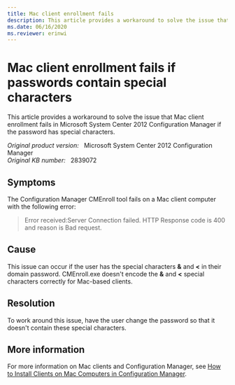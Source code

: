 ```yaml
---
title: Mac client enrollment fails
description: This article provides a workaround to solve the issue that Configuration Manager CMEnroll tool fails on a Mac client computer.
ms.date: 06/16/2020
ms.reviewer: erinwi
---
```

# Mac client enrollment fails if passwords contain special characters

This article provides a workaround to solve the issue that Mac client enrollment fails in Microsoft System Center 2012 Configuration Manager if the password has special characters.

_Original product version:_ &nbsp; Microsoft System Center 2012 Configuration Manager  
_Original KB number:_ &nbsp; 2839072

## Symptoms

The Configuration Manager CMEnroll tool fails on a Mac client computer with the following error:

> Error received:Server Connection failed. HTTP Response code is 400 and reason is Bad request.

## Cause

This issue can occur if the user has the special characters **&** and **<** in their domain password. CMEnroll.exe doesn't encode the **&** and **<** special characters correctly for Mac-based clients.

## Resolution

To work around this issue, have the user change the password so that it doesn't contain these special characters.

## More information

For more information on Mac clients and Configuration Manager, see [How to Install Clients on Mac Computers in Configuration Manager](/previous-versions/system-center/system-center-2012-R2/jj591553(v=technet.10)).
